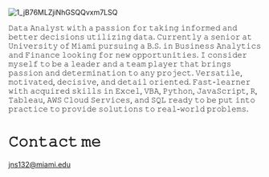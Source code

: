 ![1_jB76MLZjiNhGSQQvxm7LSQ](https://user-images.githubusercontent.com/83378141/119193317-7438e300-ba4f-11eb-8b73-2ddb4fc84af5.gif)


𝙳𝚊𝚝𝚊 𝙰𝚗𝚊𝚕𝚢𝚜𝚝 𝚠𝚒𝚝𝚑 𝚊 𝚙𝚊𝚜𝚜𝚒𝚘𝚗 𝚏𝚘𝚛 𝚝𝚊𝚔𝚒𝚗𝚐 𝚒𝚗𝚏𝚘𝚛𝚖𝚎𝚍 𝚊𝚗𝚍 𝚋𝚎𝚝𝚝𝚎𝚛 𝚍𝚎𝚌𝚒𝚜𝚒𝚘𝚗𝚜 𝚞𝚝𝚒𝚕𝚒𝚣𝚒𝚗𝚐 𝚍𝚊𝚝𝚊. 𝙲𝚞𝚛𝚛𝚎𝚗𝚝𝚕𝚢 𝚊 𝚜𝚎𝚗𝚒𝚘𝚛 𝚊𝚝 𝚄𝚗𝚒𝚟𝚎𝚛𝚜𝚒𝚝𝚢 𝚘𝚏 𝙼𝚒𝚊𝚖𝚒 𝚙𝚞𝚛𝚜𝚞𝚒𝚗𝚐 𝚊 𝙱.𝚂. 𝚒𝚗 𝙱𝚞𝚜𝚒𝚗𝚎𝚜𝚜 𝙰𝚗𝚊𝚕𝚢𝚝𝚒𝚌𝚜 𝚊𝚗𝚍 𝙵𝚒𝚗𝚊𝚗𝚌𝚎 𝚕𝚘𝚘𝚔𝚒𝚗𝚐 𝚏𝚘𝚛 𝚗𝚎𝚠 𝚘𝚙𝚙𝚘𝚛𝚝𝚞𝚗𝚒𝚝𝚒𝚎𝚜. 𝙸 𝚌𝚘𝚗𝚜𝚒𝚍𝚎𝚛 𝚖𝚢𝚜𝚎𝚕𝚏 𝚝𝚘 𝚋𝚎 𝚊 𝚕𝚎𝚊𝚍𝚎𝚛 𝚊𝚗𝚍 𝚊 𝚝𝚎𝚊𝚖 𝚙𝚕𝚊𝚢𝚎𝚛 𝚝𝚑𝚊𝚝 𝚋𝚛𝚒𝚗𝚐𝚜 𝚙𝚊𝚜𝚜𝚒𝚘𝚗 𝚊𝚗𝚍 𝚍𝚎𝚝𝚎𝚛𝚖𝚒𝚗𝚊𝚝𝚒𝚘𝚗 𝚝𝚘 𝚊𝚗𝚢 𝚙𝚛𝚘𝚓𝚎𝚌𝚝. 𝚅𝚎𝚛𝚜𝚊𝚝𝚒𝚕𝚎, 𝚖𝚘𝚝𝚒𝚟𝚊𝚝𝚎𝚍, 𝚍𝚎𝚌𝚒𝚜𝚒𝚟𝚎, 𝚊𝚗𝚍 𝚍𝚎𝚝𝚊𝚒𝚕 𝚘𝚛𝚒𝚎𝚗𝚝𝚎𝚍. 𝙵𝚊𝚜𝚝-𝚕𝚎𝚊𝚛𝚗𝚎𝚛 𝚠𝚒𝚝𝚑 𝚊𝚌𝚚𝚞𝚒𝚛𝚎𝚍 𝚜𝚔𝚒𝚕𝚕𝚜 𝚒𝚗 𝙴𝚡𝚌𝚎𝚕, 𝚅𝙱𝙰, 𝙿𝚢𝚝𝚑𝚘𝚗, 𝙹𝚊𝚟𝚊𝚂𝚌𝚛𝚒𝚙𝚝, 𝚁, 𝚃𝚊𝚋𝚕𝚎𝚊𝚞, 𝙰𝚆𝚂 𝙲𝚕𝚘𝚞𝚍 𝚂𝚎𝚛𝚟𝚒𝚌𝚎𝚜, 𝚊𝚗𝚍 𝚂𝚀𝙻 𝚛𝚎𝚊𝚍𝚢 𝚝𝚘 𝚋𝚎 𝚙𝚞𝚝 𝚒𝚗𝚝𝚘 𝚙𝚛𝚊𝚌𝚝𝚒𝚌𝚎 𝚝𝚘 𝚙𝚛𝚘𝚟𝚒𝚍𝚎 𝚜𝚘𝚕𝚞𝚝𝚒𝚘𝚗𝚜 𝚝𝚘 𝚛𝚎𝚊𝚕-𝚠𝚘𝚛𝚕𝚍 𝚙𝚛𝚘𝚋𝚕𝚎𝚖𝚜.

# 𝙲𝚘𝚗𝚝𝚊𝚌𝚝 𝚖𝚎
jns132@miami.edu



